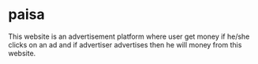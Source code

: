 # paisa
 This website is an advertisement platform where user get money if he/she clicks on an ad and if advertiser advertises then he will money from this website.
